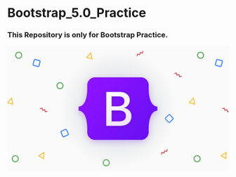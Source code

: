 # Bootstrap_5.0_Practice

<h3>This Repository is only for Bootstrap Practice.</h3>

<img src="static/bootstrap.jpg">


